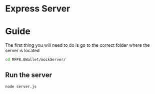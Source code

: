 #  Express Server

# Guide

The first thing you will need to do is go to the correct folder where the server is located

  ```bash
  cd MFP8.0Wallet/mockServer/
  ```

  ## Run the server

  ```bash
  node server.js
  ```
  
  


